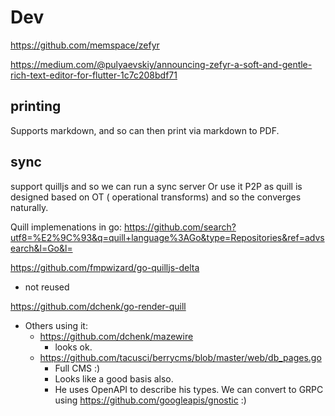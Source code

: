 # Dev

https://github.com/memspace/zefyr

https://medium.com/@pulyaevskiy/announcing-zefyr-a-soft-and-gentle-rich-text-editor-for-flutter-1c7c208bdf71

## printing
Supports markdown, and so can then print via markdown to PDF.


## sync

support quilljs and so we can run a sync server Or use it P2P as quill is designed based on OT ( operational transforms) and so the converges naturally.


Quill implemenations in go: https://github.com/search?utf8=%E2%9C%93&q=quill+language%3AGo&type=Repositories&ref=advsearch&l=Go&l=

https://github.com/fmpwizard/go-quilljs-delta
- not reused

https://github.com/dchenk/go-render-quill
- Others using it:
	- https://github.com/dchenk/mazewire
		- looks ok.
	- https://github.com/tacusci/berrycms/blob/master/web/db_pages.go
		- Full CMS :)
		- Looks like a good basis also.
		- He uses OpenAPI to describe his types. We can convert to GRPC using https://github.com/googleapis/gnostic :)


